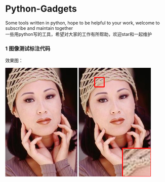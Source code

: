 # Python-Gadgets
Some tools written in python, hope to be helpful to your work, welcome to subscribe and maintain together  
一些用python写的工具，希望对大家的工作有所帮助，欢迎star和一起维护


### 1 图像测试标注代码
效果图：

![image](https://github.com/wen-jie-yuan/Python-Gadgets/blob/master/%E5%9B%BE%E5%83%8F%E6%B5%8B%E8%AF%95%E6%A0%87%E6%B3%A8%E4%BB%A3%E7%A0%81Python%E7%89%88/woman_GT.bmp)
![image](https://github.com/wen-jie-yuan/Python-Gadgets/blob/master/%E5%9B%BE%E5%83%8F%E6%B5%8B%E8%AF%95%E6%A0%87%E6%B3%A8%E4%BB%A3%E7%A0%81Python%E7%89%88/output.png)

